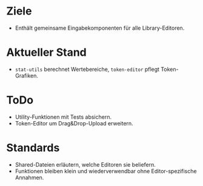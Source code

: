 # Ziele
- Enthält gemeinsame Eingabekomponenten für alle Library-Editoren.

# Aktueller Stand
- `stat-utils` berechnet Wertebereiche, `token-editor` pflegt Token-Grafiken.

# ToDo
- Utility-Funktionen mit Tests absichern.
- Token-Editor um Drag&Drop-Upload erweitern.

# Standards
- Shared-Dateien erläutern, welche Editoren sie beliefern.
- Funktionen bleiben klein und wiederverwendbar ohne Editor-spezifische Annahmen.
